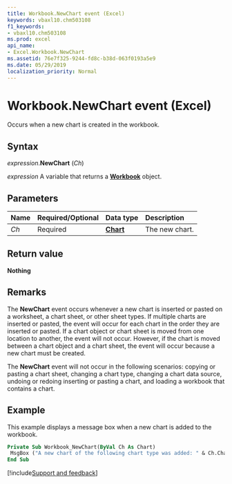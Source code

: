 ```yaml
---
title: Workbook.NewChart event (Excel)
keywords: vbaxl10.chm503108
f1_keywords:
- vbaxl10.chm503108
ms.prod: excel
api_name:
- Excel.Workbook.NewChart
ms.assetid: 76e7f325-9244-fd8c-b38d-063f0193a5e9
ms.date: 05/29/2019
localization_priority: Normal
---
```



# Workbook.NewChart event (Excel)

Occurs when a new chart is created in the workbook.


## Syntax

_expression_.**NewChart** (_Ch_)

_expression_ A variable that returns a **[Workbook](Excel.Workbook.md)** object.


## Parameters

|Name|Required/Optional|Data type|Description|
|:-----|:-----|:-----|:-----|
| _Ch_|Required| **[Chart](Excel.Chart(object).md)**|The new chart.|

## Return value

**Nothing**


## Remarks

The **NewChart** event occurs whenever a new chart is inserted or pasted on a worksheet, a chart sheet, or other sheet types. If multiple charts are inserted or pasted, the event will occur for each chart in the order they are inserted or pasted. If a chart object or chart sheet is moved from one location to another, the event will not occur. However, if the chart is moved between a chart object and a chart sheet, the event will occur because a new chart must be created.

The **NewChart** event will not occur in the following scenarios: copying or pasting a chart sheet, changing a chart type, changing a chart data source, undoing or redoing inserting or pasting a chart, and loading a workbook that contains a chart.


## Example

This example displays a message box when a new chart is added to the workbook.

```vb
Private Sub Workbook_NewChart(ByVal Ch As Chart) 
 MsgBox ("A new chart of the following chart type was added: " & Ch.ChartType) 
End Sub
```




[!include[Support and feedback](~/includes/feedback-boilerplate.md)]
